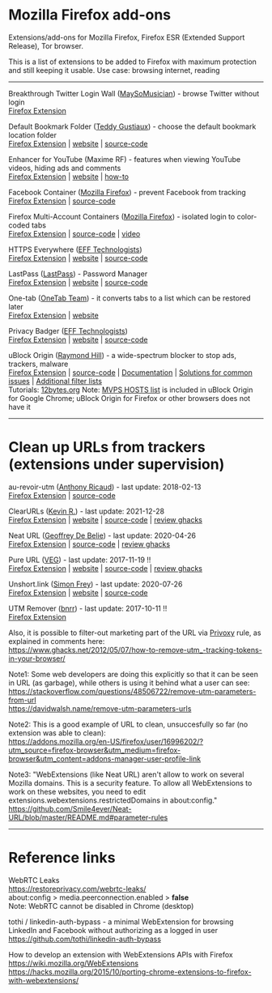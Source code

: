 # Mozilla Firefox add-ons

Extensions/add-ons for Mozilla Firefox, Firefox ESR (Extended Support Release), Tor browser.

This is a list of extensions to be added to Firefox with maximum protection and still keeping it usable.
Use case: browsing internet, reading

---

<!-- 
_template_ ([#]())</br>
[Firefox Extension]() | 
[website]() | 
[source-code]()</br>
-->

Breakthrough Twitter Login Wall ([MaySoMusician](https://addons.mozilla.org/en-US/firefox/user/16996202/)) - browse Twitter without login</br>
[Firefox Extension](https://addons.mozilla.org/en-US/firefox/addon/breakthrough-twitter-loginwall/)</br>

Default Bookmark Folder ([Teddy Gustiaux](https://addons.mozilla.org/en-US/firefox/user/13401255/)) - choose the default bookmark location folder</br>
[Firefox Extension](https://addons.mozilla.org/en-US/firefox/user/13401255/) | 
[website]() | 
[source-code](https://github.com/teddy-gustiaux/default-bookmark-folder)</br>

Enhancer for YouTube (Maxime RF) - features when viewing YouTube videos, hiding ads and comments</br>
[Firefox Extension](https://addons.mozilla.org/en-US/firefox/addon/enhancer-for-youtube/) | 
[website](https://www.mrfdev.com/enhancer-for-youtube) | 
[how-to](https://www.mrfdev.com/how-to-use-enhancer-for-youtube)</br>

Facebook Container ([Mozilla Firefox](https://addons.mozilla.org/en-US/firefox/user/4757633/)) - prevent Facebook from tracking</br>
[Firefox Extension](https://addons.mozilla.org/en-US/firefox/addon/facebook-container/) | 
[source-code](https://github.com/mozilla/contain-facebook)</br>

Firefox Multi-Account Containers ([Mozilla Firefox](https://addons.mozilla.org/en-US/firefox/user/4757633/)) - isolated login to color-coded tabs</br>
[Firefox Extension](https://addons.mozilla.org/en-US/firefox/addon/multi-account-containers/) | 
[source-code](https://github.com/mozilla/multi-account-containers/#readme) | 
[video](https://youtu.be/Gy7lyvAfOSw)</br>

HTTPS Everywhere ([EFF Technologists](https://addons.mozilla.org/en-US/firefox/user/5474073/))</br>
[Firefox Extension](https://addons.mozilla.org/en-US/firefox/addon/https-everywhere/) | 
[website](https://www.eff.org/https-everywhere) | 
[source-code](https://github.com/EFForg/https-everywhere/)</br>

LastPass ([LastPass](https://addons.mozilla.org/en-US/firefox/user/2338345/)) - Password Manager</br>
[Firefox Extension](https://addons.mozilla.org/en-US/firefox/addon/lastpass-password-manager/) | 
[website](https://www.lastpass.com/) | 
[source-code](https://github.com/lastpass)</br>

One-tab ([OneTab Team](https://addons.mozilla.org/en-US/firefox/user/10945418/)) - it converts tabs to a list which can be restored later</br>
[Firefox Extension](https://addons.mozilla.org/en-US/firefox/addon/onetab/) | 
[website](https://www.one-tab.com/)</br>

Privacy Badger ([EFF Technologists](https://addons.mozilla.org/en-US/firefox/user/5474073/))</br>
[Firefox Extension](https://addons.mozilla.org/en-US/firefox/addon/privacy-badger17//) | 
[website](https://privacybadger.org/) | 
[source-code](https://github.com/EFForg/privacybadger)</br>

uBlock Origin ([Raymond Hill](https://addons.mozilla.org/en-US/firefox/user/11423598/)) - a wide-spectrum blocker to stop ads, trackers, malware</br>
[Firefox Extension](https://addons.mozilla.org/firefox/addon/ublock-origin/) | 
[source-code](https://github.com/gorhill/uBlock/) | 
[Documentation](https://github.com/gorhill/uBlock/wiki) | 
[Solutions for common issues](https://www.reddit.com/r/uBlockOrigin/wiki/solutions) | 
[Additional filter lists](https://filterlists.com/)</br>
Tutorials: [12bytes.org](https://12bytes.org/articles/tech/firefox/ublock-origin-suggested-settings/)
Note: [MVPS HOSTS list](https://winhelp2002.mvps.org/hosts.htm) is included in uBlock Origin for Google Chrome; uBlock Origin for Firefox or other browsers does not have it</br>

--- 

# Clean up URLs from trackers (extensions under supervision)</br>

au-revoir-utm ([Anthony Ricaud](https://addons.mozilla.org/en-US/firefox/user/5427034/)) - last update: 2018-02-13</br>
[Firefox Extension](https://addons.mozilla.org/en-US/firefox/addon/au-revoir-utm/) | 
[source-code](https://github.com/Rik/au-revoir-utm)</br>

ClearURLs ([Kevin R.](https://addons.mozilla.org/en-US/firefox/user/13196993/)) - last update: 2021-12-28</br>
[Firefox Extension](https://addons.mozilla.org/en-US/firefox/addon/clearurls/) | 
[website](https://docs.clearurls.xyz/) | 
[source-code](https://gitlab.com/KevinRoebert/ClearUrls) | 
[review ghacks](https://www.ghacks.net/2019/07/30/clearurls-extension-firefox-chrome/)</br>

Neat URL ([Geoffrey De Belie](https://addons.mozilla.org/en-US/firefox/user/6259307/)) - last update: 2020-04-26</br>
[Firefox Extension](https://addons.mozilla.org/en-US/firefox/addon/neat-url/) | 
[source-code](https://github.com/Smile4ever/Neat-URL) | 
[review ghacks](https://www.ghacks.net/2020/10/05/neat-url-is-an-extension-for-chrome-and-firefox-that-removes-tracking-elements-from-links/)</br>

Pure URL ([VEG](https://addons.mozilla.org/en-US/firefox/user/5317900/)) - last update: 2017-11-19 !!</br>
[Firefox Extension](https://addons.mozilla.org/en-US/firefox/addon/pure-url/) | 
[website](https://veg.by/en/blog/category/firefox/) | 
[source-code]() | 
[review ghacks](https://www.ghacks.net/2016/02/07/pure-url-removes-optional-url-parameters/)</br>

Unshort.link ([Simon Frey]()) - last update: 2020-07-26</br>
[Firefox Extension](https://addons.mozilla.org/en-US/firefox/addon/unshort-link/) | 
[website](https://unshort.link/) | 
[source-code](https://github.com/simonfrey/unshort.link)</br>

UTM Remover ([bnrr](https://addons.mozilla.org/en-US/firefox/user/12996620/)) - last update: 2017-10-11 !!</br>
[Firefox Extension](https://addons.mozilla.org/en-US/firefox/addon/utm-remover/)</br>


Also, it is possible to filter-out marketing part of the URL via [Privoxy](https://www.privoxy.org/) rule, as explained in comments here:</br>
https://www.ghacks.net/2012/05/07/how-to-remove-utm_-tracking-tokens-in-your-browser/</br>

Note1: Some web developers are doing this explicitly so that it can be seen in URL (as garbage), while others is using it behind what a user can see:</br>
https://stackoverflow.com/questions/48506722/remove-utm-parameters-from-url</br>
https://davidwalsh.name/remove-utm-parameters-urls</br>

Note2: This is a good example of URL to clean, unsuccesfully so far (no extension was able to clean):</br>
https://addons.mozilla.org/en-US/firefox/user/16996202/?utm_source=firefox-browser&utm_medium=firefox-browser&utm_content=addons-manager-user-profile-link</br>

Note3: "WebExtensions (like Neat URL) aren't allow to work on several Mozilla domains. This is a security feature. To allow all WebExtensions to work on these websites, you need to edit extensions.webextensions.restrictedDomains in about:config."</br>
https://github.com/Smile4ever/Neat-URL/blob/master/README.md#parameter-rules

---

# Reference links

WebRTC Leaks</br>
https://restoreprivacy.com/webrtc-leaks/</br>
about:config > media.peerconnection.enabled > **false**</br>
Note: WebRTC cannot be disabled in Chrome (desktop)</br>

tothi / linkedin-auth-bypass - a minimal WebExtension for browsing LinkedIn and Facebook without authorizing as a logged in user</br>
https://github.com/tothi/linkedin-auth-bypass</br>

How to develop an extension with WebExtensions APIs with Firefox</br>
https://wiki.mozilla.org/WebExtensions</br>
https://hacks.mozilla.org/2015/10/porting-chrome-extensions-to-firefox-with-webextensions/</br>
